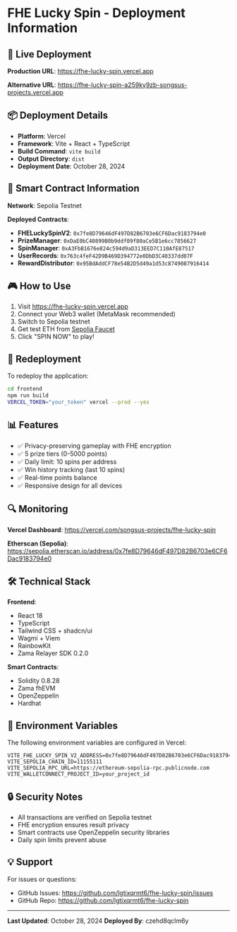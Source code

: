 # FHE Lucky Spin - Deployment Information

## 🚀 Live Deployment

**Production URL**: https://fhe-lucky-spin.vercel.app

**Alternative URL**: https://fhe-lucky-spin-a259ky9zb-songsus-projects.vercel.app

## 📦 Deployment Details

- **Platform**: Vercel
- **Framework**: Vite + React + TypeScript
- **Build Command**: `vite build`
- **Output Directory**: `dist`
- **Deployment Date**: October 28, 2024

## 🔧 Smart Contract Information

**Network**: Sepolia Testnet

**Deployed Contracts**:
- **FHELuckySpinV2**: `0x7fe8D79646dF497D82B6703e6CF6Dac9183794e0`
- **PrizeManager**: `0xDaE0bC40899B0b9ddf09f80aCe5B1e6cc7856627`
- **SpinManager**: `0xA3FbB1676e824c594d9aD313EED7C110AfE87517`
- **UserRecords**: `0x763c4feF42D9B469D394772e0DbD3C40337dd07F`
- **RewardDistributor**: `0x95BdAddCF78e54B2D5d49a1d53c8749087916414`

## 🎮 How to Use

1. Visit https://fhe-lucky-spin.vercel.app
2. Connect your Web3 wallet (MetaMask recommended)
3. Switch to Sepolia testnet
4. Get test ETH from [Sepolia Faucet](https://sepoliafaucet.com/)
5. Click "SPIN NOW" to play!

## 🔄 Redeployment

To redeploy the application:

```bash
cd frontend
npm run build
VERCEL_TOKEN="your_token" vercel --prod --yes
```

## 📊 Features

- ✅ Privacy-preserving gameplay with FHE encryption
- ✅ 5 prize tiers (0-5000 points)
- ✅ Daily limit: 10 spins per address
- ✅ Win history tracking (last 10 spins)
- ✅ Real-time points balance
- ✅ Responsive design for all devices

## 🔍 Monitoring

**Vercel Dashboard**: https://vercel.com/songsus-projects/fhe-lucky-spin

**Etherscan (Sepolia)**: https://sepolia.etherscan.io/address/0x7fe8D79646dF497D82B6703e6CF6Dac9183794e0

## 🛠️ Technical Stack

**Frontend**:
- React 18
- TypeScript
- Tailwind CSS + shadcn/ui
- Wagmi + Viem
- RainbowKit
- Zama Relayer SDK 0.2.0

**Smart Contracts**:
- Solidity 0.8.28
- Zama fhEVM
- OpenZeppelin
- Hardhat

## 📝 Environment Variables

The following environment variables are configured in Vercel:

```env
VITE_FHE_LUCKY_SPIN_V2_ADDRESS=0x7fe8D79646dF497D82B6703e6CF6Dac9183794e0
VITE_SEPOLIA_CHAIN_ID=11155111
VITE_SEPOLIA_RPC_URL=https://ethereum-sepolia-rpc.publicnode.com
VITE_WALLETCONNECT_PROJECT_ID=your_project_id
```

## 🔒 Security Notes

- All transactions are verified on Sepolia testnet
- FHE encryption ensures result privacy
- Smart contracts use OpenZeppelin security libraries
- Daily spin limits prevent abuse

## 💡 Support

For issues or questions:
- GitHub Issues: https://github.com/lgtixqrmt6/fhe-lucky-spin/issues
- GitHub Repo: https://github.com/lgtixqrmt6/fhe-lucky-spin

---

**Last Updated**: October 28, 2024
**Deployed By**: czehd8qclm6y

